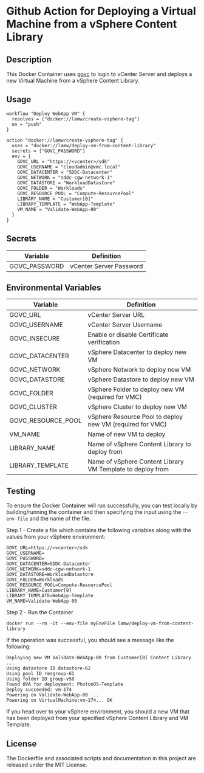 # Github Action for Deploying a Virtual Machine from a vSphere Content Library

## Description

This Docker Container uses [govc](https://github.com/vmware/govmomi/tree/master/govc) to login to vCenter Server and deploys a new Virtual Machine from a vSphere Content Library.

## Usage

```
workflow "Deploy WebApp VM" {
  resolves = ["docker://lamw/create-vsphere-tag"]
  on = "push"
}

action "docker://lamw/create-vsphere-tag" {
  uses = "docker://lamw/deploy-vm-from-content-library"
  secrets = ["GOVC_PASSWORD"]
  env = {
    GOVC_URL = "https://<vcenter>/sdk"
    GOVC_USERNAME = "cloudadmin@vmc.local"
    GOVC_DATACENTER = "SDDC-Datacenter"
    GOVC_NETWORK = "sddc-cgw-network-1"
    GOVC_DATASTORE = "WorkloadDatastore"
    GOVC_FOLDER = "Workloads"
    GOVC_RESOURCE_POOL = "Compute-ResourcePool"
    LIBRARY_NAME = "Customer[0]"
    LIBRARY_TEMPLATE = "WebApp-Template"
    VM_NAME = "Validate-WebApp-00"
  }
}
```

## Secrets

| Variable      | Definition              |
|---------------|-------------------------|
| GOVC_PASSWORD | vCenter Server Password |

## Environmental Variables

| Variable           | Definition                                                 |
|--------------------|------------------------------------------------------------|
| GOVC_URL           | vCenter Server URL                                         |
| GOVC_USERNAME      | vCenter Server Username                                    |
| GOVC_INSECURE      | Enable or disable Certificate verification                 |
| GOVC_DATACENTER    | vSphere Datacenter to deploy new VM                        |
| GOVC_NETWORK       | vSphere Network to deploy new VM                           |
| GOVC_DATASTORE     | vSphere Datastore to deploy new VM                         |
| GOVC_FOLDER        | vSphere Folder to deploy new VM (required for VMC)         |
| GOVC_CLUSTER       | vSphere Cluster to deploy new VM                           |
| GOVC_RESOURCE_POOL | vSphere Resource Pool to deploy new VM (required for VMC)   |
| VM_NAME            | Name of new VM to deploy                                   |
| LIBRARY_NAME       | Name of vSphere Content Library to deploy from             |
| LIBRARY_TEMPLATE   | Name of vSphere Content Library VM Template to deploy from |

## Testing

To ensure the Docker Container will run successfully, you can test locally by building/running the container and then specifying the input using the `--env-file` and the name of the file.

Step 1 - Create a file which contains the following variables along with the values from your vSphere environment:

```
GOVC_URL=https://<vcenter>/sdk
GOVC_USERNAME=
GOVC_PASSWORD=
GOVC_DATACENTER=SDDC-Datacenter
GOVC_NETWORK=sddc-cgw-network-1
GOVC_DATASTORE=WorkloadDatastore
GOVC_FOLDER=Workloads
GOVC_RESOURCE_POOL=Compute-ResourcePool
LIBRARY_NAME=Customer[0]
LIBRARY_TEMPLATE=WebApp-Template
VM_NAME=Validate-WebApp-00
```

Step 2 - Run the Container

```
docker run --rm -it --env-file myEnvFile lamw/deploy-vm-from-content-library
```

If the operation was successful, you should see a message like the following:
```
Deploying new VM Validate-WebApp-00 from Customer[0] Content Library ...
Using datastore ID datastore-62
Using pool ID resgroup-61
Using folder ID group-v58
Found OVA for deployment: PhotonOS-Template
Deploy succeeded: vm-174
Powering on Validate-WebApp-00 ...
Powering on VirtualMachine:vm-174... OK
```

If you head over to your vSphere environment, you should a new VM that has been deployed from your specified vSphere Content Library and VM Template.

## License

The Dockerfile and associated scripts and documentation in this project are released under the MIT License.
